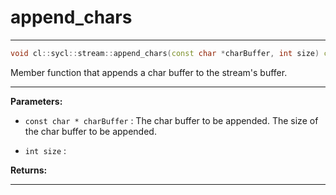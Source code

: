 # append_chars

---

```cpp
void cl::sycl::stream::append_chars(const char *charBuffer, int size) const
```


Member function that appends a char buffer to the stream's buffer. 


---
**Parameters:**

 - `const char * charBuffer`
: The char buffer to be appended.  The size of the char buffer to be appended. 

 - `int size`
: 

**Returns:** 

---
